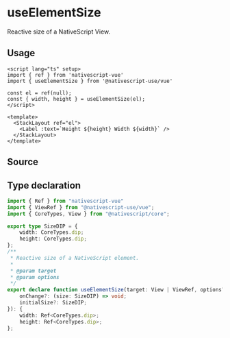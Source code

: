 <script setup>
import Source from '../../.vitepress/theme/components/Source.vue'
</script>

# useElementSize

Reactive size of a NativeScript View.

## Usage

```vue
<script lang="ts" setup>
import { ref } from 'nativescript-vue'
import { useElementSize } from '@nativescript-use/vue'

const el = ref(null);
const { width, height } = useElementSize(el);
</script>

<template>
  <StackLayout ref="el">
    <Label :text=`Height ${height} Width ${width}` />
  </StackLayout>
</template>
```

## Source
<Source source="useElementSize" demo="ElementSizeView.vue"/>

## Type declaration
```ts
import { Ref } from "nativescript-vue"
import { ViewRef } from "@nativescript-use/vue";
import { CoreTypes, View } from "@nativescript/core";

export type SizeDIP = {
    width: CoreTypes.dip;
    height: CoreTypes.dip;
};
/**
 * Reactive size of a NativeScript element.
 *
 * @param target
 * @param options
 */
export declare function useElementSize(target: View | ViewRef, options?: {
    onChange?: (size: SizeDIP) => void;
    initialSize?: SizeDIP;
}): {
    width: Ref<CoreTypes.dip>;
    height: Ref<CoreTypes.dip>;
};

```
